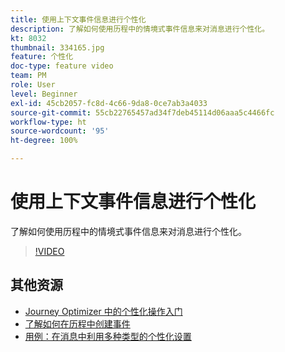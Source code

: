 ```yaml
---
title: 使用上下文事件信息进行个性化
description: 了解如何使用历程中的情境式事件信息来对消息进行个性化。
kt: 8032
thumbnail: 334165.jpg
feature: 个性化
doc-type: feature video
team: PM
role: User
level: Beginner
exl-id: 45cb2057-fc8d-4c66-9da8-0ce7ab3a4033
source-git-commit: 55cb22765457ad34f7deb45114d06aaa5c4466fc
workflow-type: ht
source-wordcount: '95'
ht-degree: 100%

---
```


# 使用上下文事件信息进行个性化

了解如何使用历程中的情境式事件信息来对消息进行个性化。

>[!VIDEO](https://video.tv.adobe.com/v/334165?quality=12)

## 其他资源

* [ Journey Optimizer 中的个性化操作入门](https://experienceleague.adobe.com/docs/journey-optimizer/using/create-messages/personalization/personalize.html?lang=zh-Hans)
* [了解如何在历程中创建事件](https://experienceleague.adobe.com/docs/journey-optimizer/using/get-started/configure-journeys/events-journeys/unitary-events/about-creating.html?lang=zh-Hans)
* [用例：在消息中利用多种类型的个性化设置](https://experienceleague.adobe.com/docs/journey-optimizer/using/create-messages/personalization/personalization-use-case.html?lang=zh-Hans)

